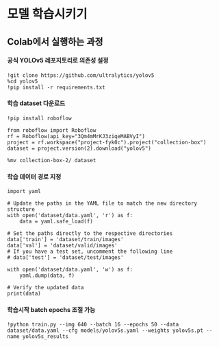 # 모델 학습시키기

## Colab에서 실행하는 과정

#### 공식 YOLOv5 레포지토리로 의존성 설정

```jupyter
!git clone https://github.com/ultralytics/yolov5
%cd yolov5
!pip install -r requirements.txt
```

#### 학습 dataset 다운로드

```
!pip install roboflow

from roboflow import Roboflow
rf = Roboflow(api_key="3Qm4mMrKJ3ziqeMABVyI")
project = rf.workspace("project-fyk0c").project("collection-box")
dataset = project.version(2).download("yolov5")

%mv collection-box-2/ dataset
```

#### 학습 데이터 경로 지정

```
import yaml

# Update the paths in the YAML file to match the new directory structure
with open('dataset/data.yaml', 'r') as f:
    data = yaml.safe_load(f)

# Set the paths directly to the respective directories
data['train'] = 'dataset/train/images'
data['val'] = 'dataset/valid/images'
# If you have a test set, uncomment the following line
# data['test'] = 'dataset/test/images'

with open('dataset/data.yaml', 'w') as f:
    yaml.dump(data, f)

# Verify the updated data
print(data)
```

#### 학습시작 batch epochs 조절 가능

```
!python train.py --img 640 --batch 16 --epochs 50 --data dataset/data.yaml --cfg models/yolov5s.yaml --weights yolov5s.pt --name yolov5s_results
```
